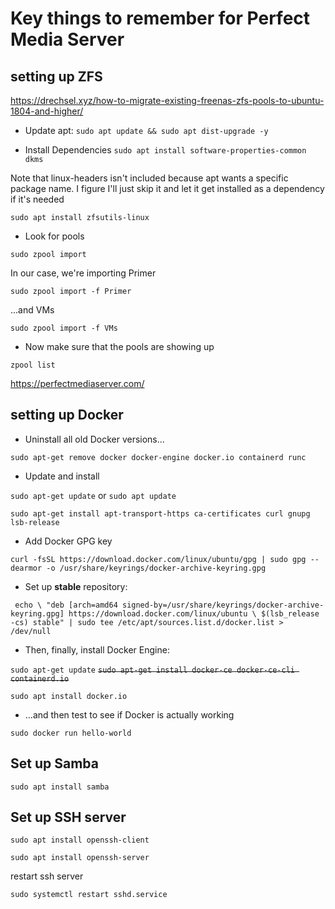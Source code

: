 # Key things to remember for Perfect Media Server 

## setting up ZFS

https://drechsel.xyz/how-to-migrate-existing-freenas-zfs-pools-to-ubuntu-1804-and-higher/


- Update apt:
`sudo apt update && sudo apt dist-upgrade -y`

- Install Dependencies
`sudo apt install software-properties-common dkms`

Note that linux-headers isn't included because apt wants a specific package name. I figure I'll just skip it and let it get installed as a dependency if it's needed


`sudo apt install zfsutils-linux`


- Look for pools

`sudo zpool import`

In our case, we're importing Primer

`sudo zpool import -f Primer`

...and VMs

`sudo zpool import -f VMs`


- Now make sure that the pools are showing up

`zpool list`



https://perfectmediaserver.com/



## setting up Docker


- Uninstall all old Docker versions...

`sudo apt-get remove docker docker-engine docker.io containerd runc`


- Update and install

`sudo apt-get update` or `sudo apt update`

`sudo apt-get install apt-transport-https ca-certificates curl gnupg lsb-release`


- Add Docker GPG key

`curl -fsSL https://download.docker.com/linux/ubuntu/gpg | sudo gpg --dearmor -o /usr/share/keyrings/docker-archive-keyring.gpg`


- Set up **stable** repository:

` echo \
  "deb [arch=amd64 signed-by=/usr/share/keyrings/docker-archive-keyring.gpg] https://download.docker.com/linux/ubuntu \
  $(lsb_release -cs) stable" | sudo tee /etc/apt/sources.list.d/docker.list > /dev/null`



- Then, finally, install Docker Engine:

`sudo apt-get update`
~~`sudo apt-get install docker-ce docker-ce-cli containerd.io`~~

`sudo apt install docker.io`

- ...and then test to see if Docker is actually working

`sudo docker run hello-world`


## Set up Samba

`sudo apt install samba`



## Set up SSH server

`sudo apt install openssh-client`

`sudo apt install openssh-server`

restart ssh server

`sudo systemctl restart sshd.service`

